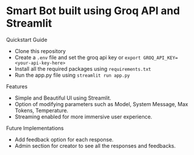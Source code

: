 # Smart Bot built using Groq API and Streamlit

Quickstart Guide

 - Clone this repository
 - Create a `.env` file and set the groq api key or `export GROQ_API_KEY=<your-api-key-here>`
 - Install all the required packages using `requirements.txt`
 - Run the app.py file using `streamlit run app.py`

Features

 - Simple and Beautiful UI using Streamlit.
 - Option of modifying parameters such as Model, System Message, Max Tokens, Temperature.
 - Streaming enabled for more immersive user experience. 

Future Implementations

 - Add feedback option for each response.
 - Admin section for creator to see all the responses and feedbacks.